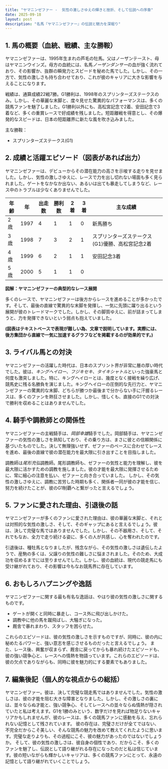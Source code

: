 ```yaml
---
title: "ヤマニンゼファー -  気性の激しさゆえの輝きと挫折、そして伝説への序章"
date: 2025-09-18
layout: post
description: "名馬『ヤマニンゼファー』の伝説と魅力を深堀り"
---
```


## 1. 馬の概要（血統、戦績、主な勝鞍）

ヤマニンゼファーは、1995年生まれの芦毛の牡馬。父はノーザンテースト、母はヤマニンウインズ。母方の血統には、名馬*ノーザンダンサー*の血が強く流れており、その影響か、抜群の瞬発力とスピードを秘めた馬でした。しかし、その一方で、気性の激しさも持ち合わせており、これが彼のキャリアに大きな影響を与えることになります。

戦績は、通算成績22戦7勝。G1勝利は、1998年のスプリンターズステークスのみ。しかし、その華麗な末脚と、度々見せた驚異的なパフォーマンスは、多くの競馬ファンを魅了しました。G1勝利以外にも、高松宮記念で2着、安田記念で3着など、多くの重賞レースで好成績を残しました。短距離戦を得意とし、その爆発的なスピードは、日本の短距離界に新たな風を吹き込みました。

主な勝鞍：
* スプリンターズステークス(G1)


## 2. 成績と活躍エピソード（図表があれば出力）

ヤマニンゼファーは、デビューからその潜在能力の高さを示唆する走りを見せました。しかし、気性の激しさゆえに、レースで力を出し切れない場面も多く見られました。ゲートをなかなか出ない、あるいは出ても暴走してしまうなど、レース中のトラブルは少なくありませんでした。

| 年齢 | 年 | 出走数 | 勝利数 | 2着 | 3着 | 主な成績 |
|---|---|---|---|---|---|---|
| 2歳 | 1997 | 4 | 1 | 1 | 0 | 新馬勝ち |
| 3歳 | 1998 | 7 | 3 | 2 | 1 | スプリンターズステークス(G1)優勝、高松宮記念2着 |
| 4歳 | 1999 | 6 | 2 | 1 | 1 | 安田記念3着 |
| 5歳 | 2000 | 5 | 1 | 1 | 0 |  |


**図解：ヤマニンゼファーの典型的なレース展開**

多くのレースで、ヤマニンゼファーは後方からレースを進めることが多かったです。そして、最後の直線で驚異的な末脚を発揮し、一気に先頭に躍り出るという展開が彼のトレードマークでした。しかし、その脚質ゆえに、前が詰まってしまうと、力を発揮できないという弱点も抱えていました。

**(図表はテキストベースで表現が難しい為、文章で説明しています。実際には、後方集団から直線で一気に加速するグラフなどを掲載するのが効果的です。)**


## 3. ライバル馬との対決

ヤマニンゼファーの活躍した時代は、日本のスプリント界が非常に層の厚い時代でした。彼は、*キングヘイロー*、*フジキセキ*、*タイキシャトル*といった強豪馬と何度も激突しました。特に、キングヘイローとは、幾度となく接戦を繰り広げ、競馬史に残る名勝負を演じました。キングヘイローの圧倒的な先行力と、ヤマニンゼファーの驚異的な末脚、どちらが勝つか最後まで分からない手に汗握るレースは、多くのファンを熱狂させました。しかし、惜しくも、直接のG1での対決で勝利を収めることはありませんでした。


## 4. 騎手や調教師との関係性

ヤマニンゼファーの主戦騎手は、*岡部幸雄*騎手でした。岡部騎手は、ヤマニンゼファーの気性の激しさを熟知しており、その乗り方は、まさに彼との信頼関係に基づいたものでした。決して無理強いせず、ゼファーのペースに合わせてレースを進め、最後の直線で彼の潜在能力を最大限に引き出すことを目指しました。

調教師は*尾形充弘*調教師。尾形調教師も、ゼファーの気性と能力を理解し、彼を最大限に活かすための調教を施しました。彼の才能を最大限に発揮させるために、常に細心の注意を払い、ゼファーと向き合っていました。  しかし、その気性の激しさゆえに、調教に苦労した時期も多く、関係者一同が彼の才能を信じ、努力を続けたことが、彼のG1制覇へと繋がったと言えるでしょう。


## 5. ファンに愛された理由、引退後の話

ヤマニンゼファーが多くのファンに愛された理由は、彼の華麗な末脚と、それとは対照的な気性の激しさ、そして、そのギャップにあると言えるでしょう。彼は、決して完璧な馬ではありませんでした。しかし、その不器用さ、そして、それでもなお、全力で走り続ける姿に、多くの人が共感し、心を奪われたのです。

引退後は、種牡馬となりましたが、残念ながら、その気性の激しさは遺伝したようで、産駒の多くは、父譲りの気性の難しさに悩まされました。そのため、大成功を収めるまでには至りませんでした。しかし、彼の血統は、現代の競走馬にも受け継がれており、その影響は今もなお競馬界に存在しています。


## 6. おもしろハプニングや逸話

ヤマニンゼファーに関する最も有名な逸話は、やはり彼の気性の激しさに関するものです。

* ゲートが開くと同時に暴走し、コース外に飛び出しかけた。
* 調教中に他の馬を蹴飛ばし、大騒ぎになった。
* 厩舎で暴れまわり、スタッフを困らせた。

これらのエピソードは、彼の気性の激しさを示すものですが、同時に、彼の内に秘めたるパワーと、強い意志を感じさせるものだったと言えるでしょう。  また、レース後、興奮が収まらず、厩舎に戻ってからも暴れ続けたエピソードも、彼の強い競争心と、レースへの情熱を物語っています。これらのエピソードは、彼の欠点でありながらも、同時に彼を魅力的にする要素でもありました。


## 7. 編集後記（個人的な視点からの総括）

ヤマニンゼファー。彼は、決して完璧な競走馬ではありませんでした。気性の激しさは、彼の才能を阻む大きな障害となりました。しかし、その激しさの裏には、並々ならぬ才能と、強い競争心、そしてレースへの並々ならぬ情熱が隠されていたと私は考えます。G1を1勝のみという、数字だけを見れば物足りないキャリアかもしれませんが、彼のレースは、多くの競馬ファンに感動を与え、忘れられない記憶として残されています。  彼の存在は、完璧さだけが全てではない、不完全だからこそ美しい、そんな競馬の魅力を改めて教えてくれたように思います。完璧な走りよりも、その過程にこそ、彼の魅力があったのではないでしょうか。  そして、彼の気性の激しさは、彼自身の個性であり、だからこそ、多くのファンを魅了し、伝説として語り継がれる存在になったのだと私は信じています。彼の短いながらも輝かしいキャリアは、多くの競馬ファンにとって、永遠の記憶として語り継がれていくことでしょう。
